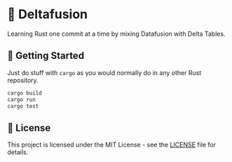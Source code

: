 # :crab: Deltafusion

Learning Rust one commit at a time by mixing Datafusion with Delta Tables.

## :rocket: Getting Started

Just do stuff with `cargo` as you would normally do in any other Rust repository.

```bash
cargo build
cargo run
cargo test
```

## :memo: License

This project is licensed under the MIT License - see the [LICENSE](LICENSE) file for details.
